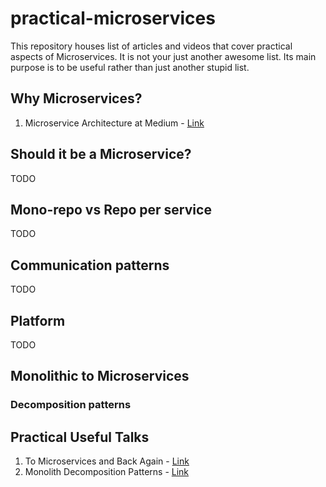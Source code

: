 # practical-microservices

This repository houses list of articles and videos that cover practical aspects of Microservices. It is not your just another awesome list. Its main purpose is to be useful rather than just another stupid list.

## Why Microservices?

1. Microservice Architecture at Medium - [Link](https://medium.engineering/microservice-architecture-at-medium-9c33805eb74f)

## Should it be a Microservice?

TODO

## Mono-repo vs Repo per service

TODO

## Communication patterns

TODO

## Platform

TODO

## Monolithic to Microservices

### Decomposition patterns

## Practical Useful Talks

1. To Microservices and Back Again - [Link](https://www.infoq.com/presentations/microservices-monolith-antipatterns/)
2. Monolith Decomposition Patterns - [Link](https://www.infoq.com/presentations/microservices-principles-patterns/)
